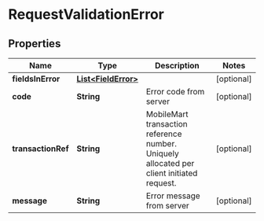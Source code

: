 
# RequestValidationError

## Properties
Name | Type | Description | Notes
------------ | ------------- | ------------- | -------------
**fieldsInError** | [**List&lt;FieldError&gt;**](FieldError.md) |  |  [optional]
**code** | **String** | Error code from server |  [optional]
**transactionRef** | **String** | MobileMart transaction reference number. Uniquely allocated per client initiated request. |  [optional]
**message** | **String** | Error message from server |  [optional]



